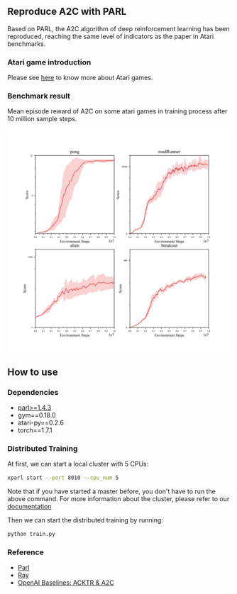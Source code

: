 ## Reproduce A2C with PARL
Based on PARL, the A2C algorithm of deep reinforcement learning has been reproduced, reaching the same level of indicators as the paper in Atari benchmarks.

### Atari game introduction
Please see [here](https://gym.openai.com/envs/#atari) to know more about Atari games.

### Benchmark result
Mean episode reward of A2C on some atari games in training process after 10 million sample steps.

<p align="center">
<img src="result.png" alt="result" width="700"/>
</p>


## How to use
### Dependencies
+ [parl>=1.4.3](https://github.com/PaddlePaddle/PARL)
+ gym==0.18.0
+ atari-py==0.2.6
+ torch==1.7.1


### Distributed Training

At first, we can start a local cluster with 5 CPUs:

```bash
xparl start --port 8010 --cpu_num 5
```

Note that if you have started a master before, you don't have to run the above
command. For more information about the cluster, please refer to our
[documentation](https://parl.readthedocs.io/en/latest/parallel_training/setup.html)

Then we can start the distributed training by running:

```bash
python train.py
```

### Reference
+ [Parl](https://parl.readthedocs.io/en/latest/parallel_training/setup.html)
+ [Ray](https://github.com/ray-project/ray)
+ [OpenAI Baselines: ACKTR & A2C](https://openai.com/blog/baselines-acktr-a2c/)
